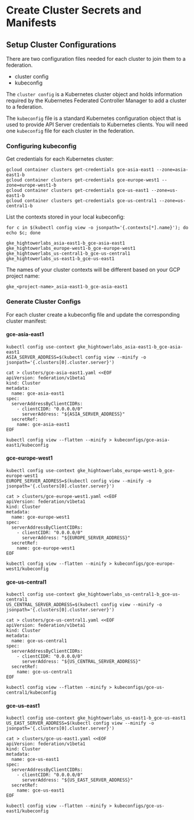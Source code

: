 # Create Cluster Secrets and Manifests

## Setup Cluster Configurations

There are two configuration files needed for each cluster to join them to a federation.

* cluster config
* kubeconfig

The `cluster config` is a Kubernetes cluster object and holds information required by the Kubernetes Federated Controller Manager to add a cluster to a federation.

The `kubeconfig` file is a standard Kubernetes configuration object that is used to provide API Server credentials to Kubernetes clients. You will need one `kubeconfig` file for each cluster in the federation.

### Configuring kubeconfig

Get credentials for each Kubernetes cluster:

```
gcloud container clusters get-credentials gce-asia-east1 --zone=asia-east1-b
gcloud container clusters get-credentials gce-europe-west1 --zone=europe-west1-b
gcloud container clusters get-credentials gce-us-east1 --zone=us-east1-b
gcloud container clusters get-credentials gce-us-central1 --zone=us-central1-b
```

List the contexts stored in your local kubeconfig:

```
for c in $(kubectl config view -o jsonpath='{.contexts[*].name}'); do echo $c; done
```

```
gke_hightowerlabs_asia-east1-b_gce-asia-east1
gke_hightowerlabs_europe-west1-b_gce-europe-west1
gke_hightowerlabs_us-central1-b_gce-us-central1
gke_hightowerlabs_us-east1-b_gce-us-east1
```

The names of your cluster contexts will be different based on your GCP project name:

```
gke_<project-name>_asia-east1-b_gce-asia-east1
```

### Generate Cluster Configs

For each cluster create a kubeconfig file and update the corresponding cluster manifest:

#### gce-asia-east1

```
kubectl config use-context gke_hightowerlabs_asia-east1-b_gce-asia-east1
ASIA_SERVER_ADDRESS=$(kubectl config view --minify -o jsonpath='{.clusters[0].cluster.server}')
```
```
cat > clusters/gce-asia-east1.yaml <<EOF
apiVersion: federation/v1beta1
kind: Cluster
metadata:
  name: gce-asia-east1
spec:
  serverAddressByClientCIDRs:
    - clientCIDR: "0.0.0.0/0"
      serverAddress: "${ASIA_SERVER_ADDRESS}"
  secretRef:
    name: gce-asia-east1
EOF
```
```
kubectl config view --flatten --minify > kubeconfigs/gce-asia-east1/kubeconfig
```

#### gce-europe-west1

```
kubectl config use-context gke_hightowerlabs_europe-west1-b_gce-europe-west1
EUROPE_SERVER_ADDRESS=$(kubectl config view --minify -o jsonpath='{.clusters[0].cluster.server}')
```
```
cat > clusters/gce-europe-west1.yaml <<EOF
apiVersion: federation/v1beta1
kind: Cluster
metadata:
  name: gce-europe-west1
spec:
  serverAddressByClientCIDRs:
    - clientCIDR: "0.0.0.0/0"
      serverAddress: "${EUROPE_SERVER_ADDRESS}"
  secretRef:
    name: gce-europe-west1
EOF
```
```
kubectl config view --flatten --minify > kubeconfigs/gce-europe-west1/kubeconfig
```

#### gce-us-central1

```
kubectl config use-context gke_hightowerlabs_us-central1-b_gce-us-central1
US_CENTRAL_SERVER_ADDRESS=$(kubectl config view --minify -o jsonpath='{.clusters[0].cluster.server}')
```
```
cat > clusters/gce-us-central1.yaml <<EOF
apiVersion: federation/v1beta1
kind: Cluster
metadata:
  name: gce-us-central1
spec:
  serverAddressByClientCIDRs:
    - clientCIDR: "0.0.0.0/0"
      serverAddress: "${US_CENTRAL_SERVER_ADDRESS}"
  secretRef:
    name: gce-us-central1
EOF
```
```
kubectl config view --flatten --minify > kubeconfigs/gce-us-central1/kubeconfig
```

#### gce-us-east1

```
kubectl config use-context gke_hightowerlabs_us-east1-b_gce-us-east1
US_EAST_SERVER_ADDRESS=$(kubectl config view --minify -o jsonpath='{.clusters[0].cluster.server}')
```

```
cat > clusters/gce-us-east1.yaml <<EOF
apiVersion: federation/v1beta1
kind: Cluster
metadata:
  name: gce-us-east1
spec:
  serverAddressByClientCIDRs:
    - clientCIDR: "0.0.0.0/0"
      serverAddress: "${US_EAST_SERVER_ADDRESS}"
  secretRef:
    name: gce-us-east1
EOF
```

```
kubectl config view --flatten --minify > kubeconfigs/gce-us-east1/kubeconfig
```
